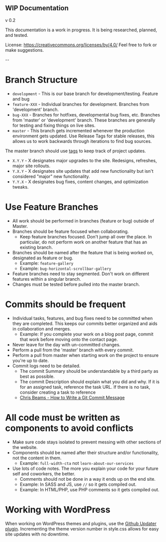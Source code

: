 
## WIP Documentation
v 0.2

This documentation is a work in progress. It is being researched, planned, and tested.

License: https://creativecommons.org/licenses/by/4.0/
Feel free to fork or make suggestions.

--

# Branch Structure

* `development` - This is our base branch for development/testing. Feature and bug 
* `feature-XXX` - Individual branches for development. Branches from 'development' branch.
* `bug-XXX` - Branches for hotfixes, developmental bug fixes, etc. Branches from 'master' or 'development' branch. These branches are generally for testing and fixing things on live sites.
* `master` - This branch gets incremented whenever the production environment gets updated. Use Release Tags for stable releases, this allows us to work backwards through iterations to find bug sources.

The master branch should use [tags](https://help.github.com/articles/working-with-tags/) to keep track of project updates. 

* `X.Y.Y` - X designates major upgrades to the site. Redesigns, refreshes, major site rollouts. 
* `Y.X.Y` - X designates site updates that add new functionality but isn't considered "major" new functionality.
* `Y.Y.X` - X designates bug fixes, content changes, and optimization tweaks.


# Use Feature Branches

* All work should be performed in branches (feature or bug) outside of Master.
* Branches should be feature focused when collaborating.
	* Keep feature branches focused. Don't jump all over the place. In particular, do not perform work on another feature that has an existing branch.
* Branches should be named after the feature that is being worked on, designated as feature or bug.
	* Example: `feature-gallery`
	* Example: `bug-horizontal-scrollbar-gallery`
* Feature branches need to stay segmented. Don't work on different features within a singular branch.
* Changes must be tested before pulled into the master branch.


# Commits should be frequent

* Individual tasks, features, and bug fixes need to be committed when they are completed. This keeps our commits better organized and aids in collaboration and merges.
	* Example: If you complete your work on a blog post page, commit that work before moving onto the contact page.
* Never leave for the day with un-committed changes.
* Perform a pull from the 'master' branch with every commit.
* Perform a pull from master when starting work on the project to ensure you're up to date.
* Commit logs need to be detailed.
	* The commit Summary should be understandable by a third party as best as possible.
	* The commit Description should explain what you did and why. If it is for an assigned task, reference the task URL. If there is no task, consider creating a task to reference
	* [Chris Beams - How to Write a Git Commit Message](https://chris.beams.io/posts/git-commit/)


# All code must be written as components to avoid conflicts

* Make sure code stays isolated to prevent messing with other sections of the website.
* Components should be named after their structure and/or functionality, not the content in them.
	* Example: `full-width-cta` not `learn-about-our-services`
* Use lots of code notes. The more you explain your code for your future self and coworkers, the better.
	* Comments should not be done in a way it ends up on the end site.
	* Example: In SASS and JS, use `//` so it gets compiled out.
	* Example: In HTML/PHP, use PHP comments so it gets compiled out.


# Working with WordPress

When working on WordPress themes and plugins, use the [Github Updater plugin](https://github.com/afragen/github-updater/). Incrementing the theme version number in style.css allows for easy site updates with no downtime. 

